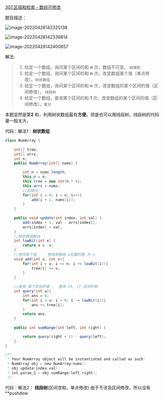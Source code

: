[307.区域和检索 - 数组可修改](https://leetcode-cn.com/problems/range-sum-query-mutable/)



题目描述：

![image-20220428142325138](https://raw.githubusercontent.com/biienu/typora-image-location/master/typora-image/202204281423373.png)

![image-20220428142339814](https://raw.githubusercontent.com/biienu/typora-image-location/master/typora-image/202204281423925.png)

![image-20220428142400657](https://raw.githubusercontent.com/biienu/typora-image-location/master/typora-image/202204281426820.png)

解法:

> 1. 给定一个数组，询问某个区间的和 **n** 次，数组不可变。 `前缀和`
> 2. 给定一个数组，询问某个区间的和 **n** 次，改变数组某个值（单点修改）。`树状数组`
> 3. 给定一个数组，询问某个区间的和 **n** 次，改变数组的某个区间的值（区间修改）。 `线段树`
> 4. 给定一个数组，查询某个区间的和 **1** 次，改变数组的某个区间的值（区间修改）。`差分`



本题显然是第**2** 和，利用树状数组最有**方便**。但是也可以用线段树，线段树的代码量一般太大，


代码：解法1：**树状数组**

```java
class NumArray {
    
    int[] tree;
    int[] arrs;
    int n;
    public NumArray(int[] nums) {

        int n = nums.length;
        this.n = n;
        this.tree = new int[n * 4];
        this.arrs = nums;
        //初始化
        for(int i = 0; i < n; i++){
            add(i + 1, nums[i]);
        }
    }
    
    public void update(int index, int val) {
        add(index + 1, val - arrs[index]);
        arrs[index] = val;
    }
    //树状数组解法
    int lowBit(int x) {
        return x & -x;
    }
    //修改某个值     修改原数组 u位置的值 为 v
    void add(int u, int v){
        for(int i = u; i <= n; i += lowBit(i)){
            tree[i] += v;
        }
    }
    
    //查询 某个区间的值 ,  查询 [0, r] 区间的和
    int query(int u){
        int ans = 0;
        for(int i = u; i > 0; i -= lowBit(i)){
            ans += tree[i];
        }
        return ans;
    }
    
    public int sumRange(int left, int right) {

        return query(right + 1) - query(left);
    }
}

/**
 * Your NumArray object will be instantiated and called as such:
 * NumArray obj = new NumArray(nums);
 * obj.update(index,val);
 * int param_2 = obj.sumRange(left,right);
 */
```



代码：解法2： **线段树**(区间求和，单点修改)  由于不涉及区间修改，所以没有**pushdow

```java
```

